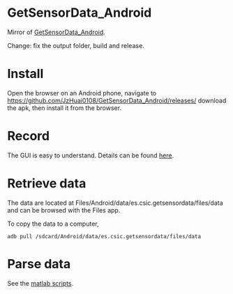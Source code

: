 # GetSensorData_Android
Mirror of [GetSensorData_Android](https://gitlab.com/getsensordatasuite/getsensordata_android).

Change: fix the output folder, build and release.

# Install

Open the browser on an Android phone,
navigate to https://github.com/JzHuai0108/GetSensorData_Android/releases/
download the apk,
then install it from the browser.


# Record

The GUI is easy to understand.
Details can be found [here](https://gitlab.com/getsensordatasuite/getsensordata_documentation.git).


# Retrieve data

The data are located at Files/Android/data/es.csic.getsensordata/files/data and can be browsed with the Files app.

To copy the data to a computer,
```
adb pull /sdcard/Android/data/es.csic.getsensordata/files/data
```

# Parse data

See the [matlab scripts](https://gitlab.com/getsensordatasuite/getsensordata_matlab.git).

